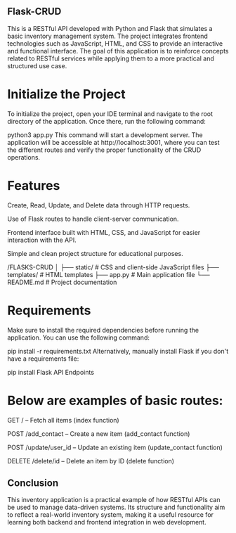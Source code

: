 ## Flask-CRUD
This is a RESTful API developed with Python and Flask that simulates a basic inventory management system. The project integrates frontend technologies such as JavaScript, HTML, and CSS to provide an interactive and functional interface. The goal of this application is to reinforce concepts related to RESTful services while applying them to a more practical and structured use case.

# Initialize the Project
To initialize the project, open your IDE terminal and navigate to the root directory of the application. Once there, run the following command:

python3 app.py
This command will start a development server. The application will be accessible at http://localhost:3001, where you can test the different routes and verify the proper functionality of the CRUD operations.

# Features
Create, Read, Update, and Delete data through HTTP requests.

Use of Flask routes to handle client-server communication.

Frontend interface built with HTML, CSS, and JavaScript for easier interaction with the API.

Simple and clean project structure for educational purposes.

/FLASKS-CRUD
│
├── static/ # CSS and client-side JavaScript files
├── templates/ # HTML templates
├── app.py # Main application file
└── README.md # Project documentation

# Requirements
Make sure to install the required dependencies before running the application. You can use the following command:

pip install -r requirements.txt
Alternatively, manually install Flask if you don't have a requirements file:

pip install Flask
API Endpoints

# Below are examples of basic routes:
GET / – Fetch all items (index function)

POST /add_contact – Create a new item (add_contact function)

POST /update/user_id – Update an existing item (update_contact function)

DELETE /delete/id – Delete an item by ID (delete function)

## Conclusion
This inventory application is a practical example of how RESTful APIs can be used to manage data-driven systems. Its structure and functionality aim to reflect a real-world inventory system, making it a useful resource for learning both backend and frontend integration in web development.
